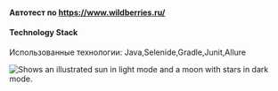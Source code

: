 
#### Автотест по https://www.wildberries.ru/

#### Technology Stack
Использованные технологии: Java,Selenide,Gradle,Junit,Allure

<picture>
  <img alt="Shows an illustrated sun in light mode and a moon with stars in dark mode." src="https://thumb.tildacdn.com/tild6465-6132-4937-b964-336163313261/-/resize/824x/-/format/webp/mem-2-1024x683.jpg">
</picture>
